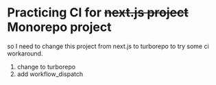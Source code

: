 # Practicing CI for ~~next.js project~~ Monorepo project

so I need to change this project from next.js to turborepo 
to try some ci workaround.

1. change to turborepo 
2. add workflow_dispatch
